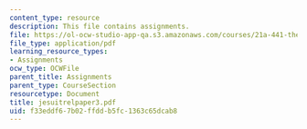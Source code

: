 ```yaml
---
content_type: resource
description: This file contains assignments.
file: https://ol-ocw-studio-app-qa.s3.amazonaws.com/courses/21a-441-the-conquest-of-america-spring-2004/f33eddf67b02ffddb5fc1363c65dcab8_jesuitrelpaper3.pdf
file_type: application/pdf
learning_resource_types:
- Assignments
ocw_type: OCWFile
parent_title: Assignments
parent_type: CourseSection
resourcetype: Document
title: jesuitrelpaper3.pdf
uid: f33eddf6-7b02-ffdd-b5fc-1363c65dcab8
---
```

